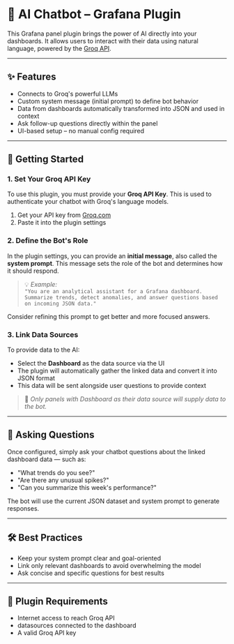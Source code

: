 # 🧠 AI Chatbot – Grafana Plugin

This Grafana panel plugin brings the power of AI directly into your dashboards. It allows users to interact with their data using natural language, powered by the [Groq API](https://groq.com/).

---

## ✨ Features

- Connects to Groq's powerful LLMs
- Custom system message (initial prompt) to define bot behavior
- Data from dashboards automatically transformed into JSON and used in context
- Ask follow-up questions directly within the panel
- UI-based setup – no manual config required

---

## 🚀 Getting Started

### 1. Set Your Groq API Key

To use this plugin, you must provide your **Groq API Key**. This is used to authenticate your chatbot with Groq's language models.

1. Get your API key from [Groq.com](https://groq.com/)
2. Paste it into the plugin settings

### 2. Define the Bot's Role

In the plugin settings, you can provide an **initial message**, also called the **system prompt**. This message sets the role of the bot and determines how it should respond.

> 💡 _Example:_  
> `"You are an analytical assistant for a Grafana dashboard. Summarize trends, detect anomalies, and answer questions based on incoming JSON data."`

Consider refining this prompt to get better and more focused answers.

### 3. Link Data Sources

To provide data to the AI:

- Select the **Dashboard** as the data source via the UI
- The plugin will automatically gather the linked data and convert it into JSON format
- This data will be sent alongside user questions to provide context

> 📌 _Only panels with Dashboard as their data source will supply data to the bot._

---

## 💬 Asking Questions

Once configured, simply ask your chatbot questions about the linked dashboard data — such as:

- "What trends do you see?"
- "Are there any unusual spikes?"
- "Can you summarize this week's performance?"

The bot will use the current JSON dataset and system prompt to generate responses.

---

## 🛠 Best Practices

- Keep your system prompt clear and goal-oriented
- Link only relevant dashboards to avoid overwhelming the model
- Ask concise and specific questions for best results

---

## 🧩 Plugin Requirements

- Internet access to reach Groq API
- datasources connected to the dashboard
- A valid Groq API key
